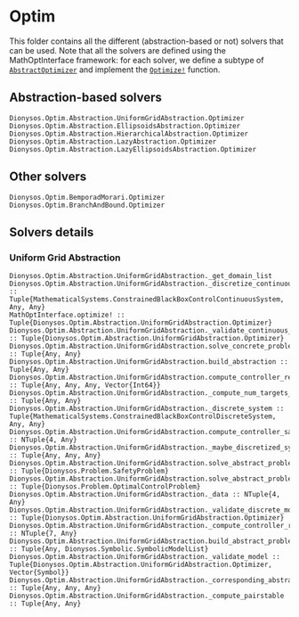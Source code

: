 # Optim 

This folder contains all the different (abstraction-based or not) solvers that can be used. Note that all the solvers are defined using the MathOptInterface framework: for each solver, we define a subtype of  [`AbstractOptimizer`](https://jump.dev/MathOptInterface.jl/stable/reference/models/#MathOptInterface.AbstractOptimizer) and implement the [`Optimize!`](https://jump.dev/MathOptInterface.jl/stable/reference/models/#MathOptInterface.optimize!) function.

## Abstraction-based solvers
```@docs
Dionysos.Optim.Abstraction.UniformGridAbstraction.Optimizer
Dionysos.Optim.Abstraction.EllipsoidsAbstraction.Optimizer
Dionysos.Optim.Abstraction.HierarchicalAbstraction.Optimizer
Dionysos.Optim.Abstraction.LazyAbstraction.Optimizer
Dionysos.Optim.Abstraction.LazyEllipsoidsAbstraction.Optimizer
```

## Other solvers
```@docs
Dionysos.Optim.BemporadMorari.Optimizer
Dionysos.Optim.BranchAndBound.Optimizer
```

## Solvers details

### Uniform Grid Abstraction

```@docs
Dionysos.Optim.Abstraction.UniformGridAbstraction._get_domain_list
Dionysos.Optim.Abstraction.UniformGridAbstraction._discretize_continuous_system :: Tuple{MathematicalSystems.ConstrainedBlackBoxControlContinuousSystem, Any, Any}
MathOptInterface.optimize! :: Tuple{Dionysos.Optim.Abstraction.UniformGridAbstraction.Optimizer}
Dionysos.Optim.Abstraction.UniformGridAbstraction._validate_continuous_model :: Tuple{Dionysos.Optim.Abstraction.UniformGridAbstraction.Optimizer}
Dionysos.Optim.Abstraction.UniformGridAbstraction.solve_concrete_problem :: Tuple{Any, Any}
Dionysos.Optim.Abstraction.UniformGridAbstraction.build_abstraction :: Tuple{Any, Any}
Dionysos.Optim.Abstraction.UniformGridAbstraction.compute_controller_reach! :: Tuple{Any, Any, Any, Vector{Int64}}
Dionysos.Optim.Abstraction.UniformGridAbstraction._compute_num_targets_unreachable :: Tuple{Any, Any}
Dionysos.Optim.Abstraction.UniformGridAbstraction._discrete_system :: Tuple{MathematicalSystems.ConstrainedBlackBoxControlDiscreteSystem, Any, Any}
Dionysos.Optim.Abstraction.UniformGridAbstraction.compute_controller_safe! :: NTuple{4, Any}
Dionysos.Optim.Abstraction.UniformGridAbstraction._maybe_discretized_system :: Tuple{Any, Any, Any}
Dionysos.Optim.Abstraction.UniformGridAbstraction.solve_abstract_problem :: Tuple{Dionysos.Problem.SafetyProblem}
Dionysos.Optim.Abstraction.UniformGridAbstraction.solve_abstract_problem :: Tuple{Dionysos.Problem.OptimalControlProblem}
Dionysos.Optim.Abstraction.UniformGridAbstraction._data :: NTuple{4, Any}
Dionysos.Optim.Abstraction.UniformGridAbstraction._validate_discrete_model :: Tuple{Dionysos.Optim.Abstraction.UniformGridAbstraction.Optimizer}
Dionysos.Optim.Abstraction.UniformGridAbstraction._compute_controller_reach! :: NTuple{7, Any}
Dionysos.Optim.Abstraction.UniformGridAbstraction.build_abstract_problem :: Tuple{Any, Dionysos.Symbolic.SymbolicModelList}
Dionysos.Optim.Abstraction.UniformGridAbstraction._validate_model :: Tuple{Dionysos.Optim.Abstraction.UniformGridAbstraction.Optimizer, Vector{Symbol}}
Dionysos.Optim.Abstraction.UniformGridAbstraction._corresponding_abstract_points :: Tuple{Any, Any, Any}
Dionysos.Optim.Abstraction.UniformGridAbstraction._compute_pairstable :: Tuple{Any, Any}
```

